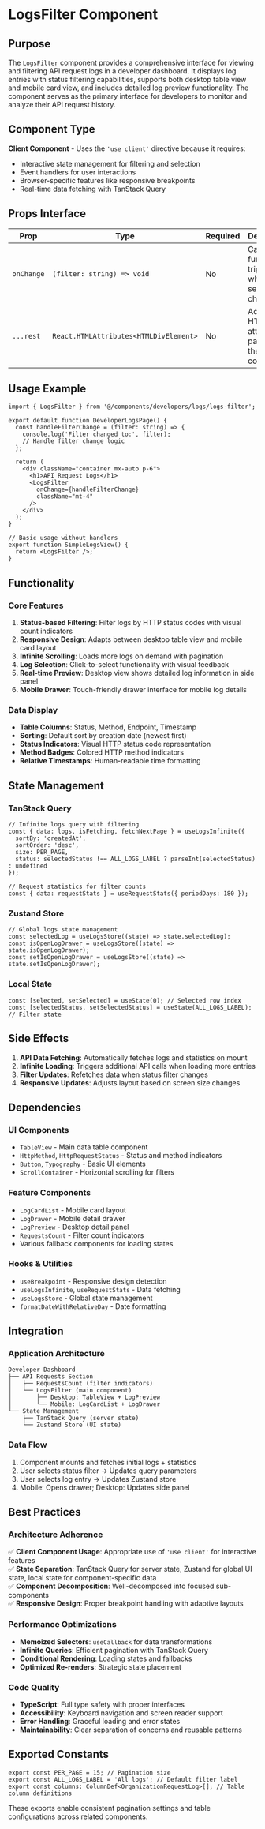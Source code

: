 # LogsFilter Component

## Purpose

The `LogsFilter` component provides a comprehensive interface for viewing and filtering API request logs in a developer dashboard. It displays log entries with status filtering capabilities, supports both desktop table view and mobile card view, and includes detailed log preview functionality. The component serves as the primary interface for developers to monitor and analyze their API request history.

## Component Type

**Client Component** - Uses the `'use client'` directive because it requires:
- Interactive state management for filtering and selection
- Event handlers for user interactions
- Browser-specific features like responsive breakpoints
- Real-time data fetching with TanStack Query

## Props Interface

| Prop | Type | Required | Description |
|------|------|----------|-------------|
| `onChange` | `(filter: string) => void` | No | Callback function triggered when filter selection changes |
| `...rest` | `React.HTMLAttributes<HTMLDivElement>` | No | Additional HTML attributes passed to the root container |

## Usage Example

```tsx
import { LogsFilter } from '@/components/developers/logs/logs-filter';

export default function DeveloperLogsPage() {
  const handleFilterChange = (filter: string) => {
    console.log('Filter changed to:', filter);
    // Handle filter change logic
  };

  return (
    <div className="container mx-auto p-6">
      <h1>API Request Logs</h1>
      <LogsFilter 
        onChange={handleFilterChange}
        className="mt-4"
      />
    </div>
  );
}

// Basic usage without handlers
export function SimpleLogsView() {
  return <LogsFilter />;
}
```

## Functionality

### Core Features

1. **Status-based Filtering**: Filter logs by HTTP status codes with visual count indicators
2. **Responsive Design**: Adapts between desktop table view and mobile card layout
3. **Infinite Scrolling**: Loads more logs on demand with pagination
4. **Log Selection**: Click-to-select functionality with visual feedback
5. **Real-time Preview**: Desktop view shows detailed log information in side panel
6. **Mobile Drawer**: Touch-friendly drawer interface for mobile log details

### Data Display

- **Table Columns**: Status, Method, Endpoint, Timestamp
- **Sorting**: Default sort by creation date (newest first)
- **Status Indicators**: Visual HTTP status code representation
- **Method Badges**: Colored HTTP method indicators
- **Relative Timestamps**: Human-readable time formatting

## State Management

### TanStack Query
```tsx
// Infinite logs query with filtering
const { data: logs, isFetching, fetchNextPage } = useLogsInfinite({
  sortBy: 'createdAt',
  sortOrder: 'desc',
  size: PER_PAGE,
  status: selectedStatus !== ALL_LOGS_LABEL ? parseInt(selectedStatus) : undefined
});

// Request statistics for filter counts
const { data: requestStats } = useRequestStats({ periodDays: 180 });
```

### Zustand Store
```tsx
// Global logs state management
const selectedLog = useLogsStore((state) => state.selectedLog);
const isOpenLogDrawer = useLogsStore((state) => state.isOpenLogDrawer);
const setIsOpenLogDrawer = useLogsStore((state) => state.setIsOpenLogDrawer);
```

### Local State
```tsx
const [selected, setSelected] = useState(0); // Selected row index
const [selectedStatus, setSelectedStatus] = useState(ALL_LOGS_LABEL); // Filter state
```

## Side Effects

1. **API Data Fetching**: Automatically fetches logs and statistics on mount
2. **Infinite Loading**: Triggers additional API calls when loading more entries
3. **Filter Updates**: Refetches data when status filter changes
4. **Responsive Updates**: Adjusts layout based on screen size changes

## Dependencies

### UI Components
- `TableView` - Main data table component
- `HttpMethod`, `HttpRequestStatus` - Status and method indicators
- `Button`, `Typography` - Basic UI elements
- `ScrollContainer` - Horizontal scrolling for filters

### Feature Components
- `LogCardList` - Mobile card layout
- `LogDrawer` - Mobile detail drawer
- `LogPreview` - Desktop detail panel
- `RequestsCount` - Filter count indicators
- Various fallback components for loading states

### Hooks & Utilities
- `useBreakpoint` - Responsive design detection
- `useLogsInfinite`, `useRequestStats` - Data fetching
- `useLogsStore` - Global state management
- `formatDateWithRelativeDay` - Date formatting

## Integration

### Application Architecture
```
Developer Dashboard
├── API Requests Section
│   ├── RequestsCount (filter indicators)
│   └── LogsFilter (main component)
│       ├── Desktop: TableView + LogPreview
│       └── Mobile: LogCardList + LogDrawer
└── State Management
    ├── TanStack Query (server state)
    └── Zustand Store (UI state)
```

### Data Flow
1. Component mounts and fetches initial logs + statistics
2. User selects status filter → Updates query parameters
3. User selects log entry → Updates Zustand store
4. Mobile: Opens drawer; Desktop: Updates side panel

## Best Practices

### Architecture Adherence
✅ **Client Component Usage**: Appropriate use of `'use client'` for interactive features  
✅ **State Separation**: TanStack Query for server state, Zustand for global UI state, local state for component-specific data  
✅ **Component Decomposition**: Well-decomposed into focused sub-components  
✅ **Responsive Design**: Proper breakpoint handling with adaptive layouts  

### Performance Optimizations
- **Memoized Selectors**: `useCallback` for data transformations
- **Infinite Queries**: Efficient pagination with TanStack Query
- **Conditional Rendering**: Loading states and fallbacks
- **Optimized Re-renders**: Strategic state placement

### Code Quality
- **TypeScript**: Full type safety with proper interfaces
- **Accessibility**: Keyboard navigation and screen reader support
- **Error Handling**: Graceful loading and error states
- **Maintainability**: Clear separation of concerns and reusable patterns

## Exported Constants

```tsx
export const PER_PAGE = 15; // Pagination size
export const ALL_LOGS_LABEL = 'All logs'; // Default filter label
export const columns: ColumnDef<OrganizationRequestLog>[]; // Table column definitions
```

These exports enable consistent pagination settings and table configurations across related components.